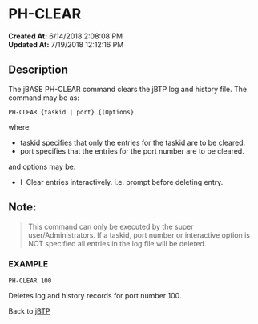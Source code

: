 # PH-CLEAR 

**Created At:** 6/14/2018 2:08:08 PM  
**Updated At:** 7/19/2018 12:12:16 PM  


## Description 

The jBASE PH-CLEAR command clears the jBTP log and history file. The command may be as:

```
PH-CLEAR {taskid | port} {(Options}
```

where:

- taskid specifies that only the entries for the taskid are to be cleared.
- port specifies that the entries for the port number are to be cleared.


and options may be:

- I  Clear entries interactively. i.e. prompt before deleting entry.




## Note: 


> This command can only be executed by the super user/Administrators. If a taskid, port number or interactive option is NOT specified all entries in the log file will be deleted.




### EXAMPLE

```
PH-CLEAR 100
```

Deletes log and history records for port number 100.



Back to [jBTP](jbtp)
